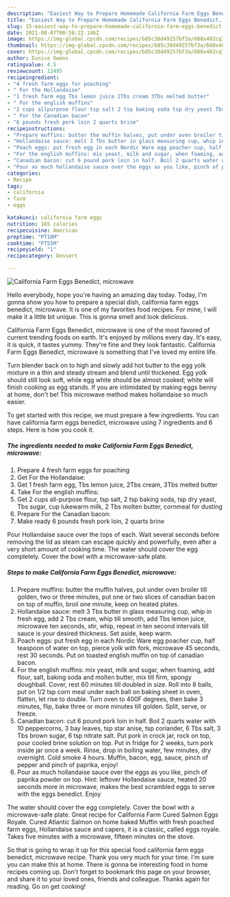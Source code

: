 ```yaml
---
description: "Easiest Way to Prepare Homemade California Farm Eggs Benedict, microwave"
title: "Easiest Way to Prepare Homemade California Farm Eggs Benedict, microwave"
slug: 15-easiest-way-to-prepare-homemade-california-farm-eggs-benedict-microwave
date: 2021-08-07T00:58:22.146Z
image: https://img-global.cpcdn.com/recipes/b85c38d49257bf3a/680x482cq70/california-farm-eggs-benedict-microwave-recipe-main-photo.jpg
thumbnail: https://img-global.cpcdn.com/recipes/b85c38d49257bf3a/680x482cq70/california-farm-eggs-benedict-microwave-recipe-main-photo.jpg
cover: https://img-global.cpcdn.com/recipes/b85c38d49257bf3a/680x482cq70/california-farm-eggs-benedict-microwave-recipe-main-photo.jpg
author: Eunice Owens
ratingvalue: 4.5
reviewcount: 12495
recipeingredient:
- "4 fresh farm eggs for poaching"
- " For the Hollandaise"
- "1 fresh farm egg Tbs lemon juice 2Tbs cream 3Tbs melted butter"
- " For the english muffins"
- "2 cups allpurpose flour tsp salt 2 tsp baking soda tsp dry yeast Tbs sugar cup lukewarm milk 2 Tbs molten butter cornmeal for dusting"
- " For the Canadian bacon"
- "6 pounds fresh pork loin 2 quarts brine"
recipeinstructions:
- "Prepare muffins: butter the muffin halves, put under oven broiler till golden, two or three minutes, put one or two slices of canadian bacon on top of muffin, broil one minute, keep on heated plates."
- "Hollandaise sauce: melt 3 Tbs butter in glass measuring cup, whip in fresh egg, add 2 Tbs cream, whip till smooth, add Tbs lemon juice, microwave ten seconds, stir, whip, repeat in ten second intervals till sauce is your desired thickness. Set aside, keep warm."
- "Poach eggs: put fresh egg in each Nordic Ware egg poacher cup, half teaspoon of water on top, pierce yolk with fork, microwave 45 seconds, rest 30 seconds. Put on toasted english muffin on top of canadian bacon."
- "For the english muffins: mix yeast, milk and sugar, when foaming, add flour, salt, baking soda and molten butter, mix till firm, spongy doughball. Cover, rest 60 minutes till doubled in size. Roll into 8 balls, put on 1/2 tsp corn meal under each ball on baking sheet in oven, flatten, let rise to double. Turn oven to 400F degrees, then bake 3 minutes, flip, bake three or more minutes till golden. Split, serve, or freeze."
- "Canadian bacon: cut 6 pound pork loin in half. Boil 2 quarts water with 10 peppercorns, 3 bay leaves, tsp star anise, tsp coriander, 6 Tbs salt, 3 Tbs brown sugar, 6 tsp nitrate salt. Put pork in crock jar, rock on top, pour cooled brine solution on top. Put in fridge for 2 weeks, turn pork inside jar once a week. Rinse, drop in boiling water, few minutes, dry overnight. Cold smoke 4 hours. Muffin, bacon, egg, sauce, pinch of pepper and pinch of paprika, enjoy!"
- "Pour as much hollandaise sauce over the eggs as you like, pinch of paprika powder on top. Hint: leftover Hollandaise sauce, heated 20 seconds more in microwave, makes the best scrambled eggs to serve with the eggs benedict. Enjoy"
categories:
- Recipe
tags:
- california
- farm
- eggs

katakunci: california farm eggs 
nutrition: 165 calories
recipecuisine: American
preptime: "PT18M"
cooktime: "PT55M"
recipeyield: "1"
recipecategory: Dessert

---
```



![California Farm Eggs Benedict, microwave](https://img-global.cpcdn.com/recipes/b85c38d49257bf3a/680x482cq70/california-farm-eggs-benedict-microwave-recipe-main-photo.jpg)

Hello everybody, hope you're having an amazing day today. Today, I'm gonna show you how to prepare a special dish, california farm eggs benedict, microwave. It is one of my favorites food recipes. For mine, I will make it a little bit unique. This is gonna smell and look delicious.

California Farm Eggs Benedict, microwave is one of the most favored of current trending foods on earth. It's enjoyed by millions every day. It's easy, it is quick, it tastes yummy. They're fine and they look fantastic. California Farm Eggs Benedict, microwave is something that I've loved my entire life.

Turn blender back on to high and slowly add hot butter to the egg yolk mixture in a thin and steady stream and blend until thickened. Egg yolk should still look soft, while egg white should be almost cooked; white will finish cooking as egg stands. If you are intimidated by making eggs benny at home, don&#39;t be! This microwave method makes hollandaise so much easier.


To get started with this recipe, we must prepare a few ingredients. You can have california farm eggs benedict, microwave using 7 ingredients and 6 steps. Here is how you cook it.

<!--inarticleads1-->

##### The ingredients needed to make California Farm Eggs Benedict, microwave:

1. Prepare 4 fresh farm eggs for poaching
1. Get  For the Hollandaise:
1. Get 1 fresh farm egg, Tbs lemon juice, 2Tbs cream, 3Tbs melted butter
1. Take  For the english muffins:
1. Get 2 cups all-purpose flour, tsp salt, 2 tsp baking soda, tsp dry yeast, Tbs sugar, cup lukewarm milk, 2 Tbs molten butter, cornmeal for dusting
1. Prepare  For the Canadian bacon:
1. Make ready 6 pounds fresh pork loin, 2 quarts brine


Pour Hollandaise sauce over the tops of each. Wait several seconds before removing the lid as steam can escape quickly and powerfully, even after a very short amount of cooking time. The water should cover the egg completely. Cover the bowl with a microwave-safe plate. 

<!--inarticleads2-->

##### Steps to make California Farm Eggs Benedict, microwave:

1. Prepare muffins: butter the muffin halves, put under oven broiler till golden, two or three minutes, put one or two slices of canadian bacon on top of muffin, broil one minute, keep on heated plates.
1. Hollandaise sauce: melt 3 Tbs butter in glass measuring cup, whip in fresh egg, add 2 Tbs cream, whip till smooth, add Tbs lemon juice, microwave ten seconds, stir, whip, repeat in ten second intervals till sauce is your desired thickness. Set aside, keep warm.
1. Poach eggs: put fresh egg in each Nordic Ware egg poacher cup, half teaspoon of water on top, pierce yolk with fork, microwave 45 seconds, rest 30 seconds. Put on toasted english muffin on top of canadian bacon.
1. For the english muffins: mix yeast, milk and sugar, when foaming, add flour, salt, baking soda and molten butter, mix till firm, spongy doughball. Cover, rest 60 minutes till doubled in size. Roll into 8 balls, put on 1/2 tsp corn meal under each ball on baking sheet in oven, flatten, let rise to double. Turn oven to 400F degrees, then bake 3 minutes, flip, bake three or more minutes till golden. Split, serve, or freeze.
1. Canadian bacon: cut 6 pound pork loin in half. Boil 2 quarts water with 10 peppercorns, 3 bay leaves, tsp star anise, tsp coriander, 6 Tbs salt, 3 Tbs brown sugar, 6 tsp nitrate salt. Put pork in crock jar, rock on top, pour cooled brine solution on top. Put in fridge for 2 weeks, turn pork inside jar once a week. Rinse, drop in boiling water, few minutes, dry overnight. Cold smoke 4 hours. Muffin, bacon, egg, sauce, pinch of pepper and pinch of paprika, enjoy!
1. Pour as much hollandaise sauce over the eggs as you like, pinch of paprika powder on top. Hint: leftover Hollandaise sauce, heated 20 seconds more in microwave, makes the best scrambled eggs to serve with the eggs benedict. Enjoy


The water should cover the egg completely. Cover the bowl with a microwave-safe plate. Great recipe for California Farm Cured Salmon Eggs Royale. Cured Atlantic Salmon on home baked Muffin with fresh poached farm eggs, Hollandaise sauce and capers, it is a classic, called eggs royale. Takes five minutes with a microwave, fifteen minutes on the stove. 

So that is going to wrap it up for this special food california farm eggs benedict, microwave recipe. Thank you very much for your time. I'm sure you can make this at home. There is gonna be interesting food in home recipes coming up. Don't forget to bookmark this page on your browser, and share it to your loved ones, friends and colleague. Thanks again for reading. Go on get cooking!
